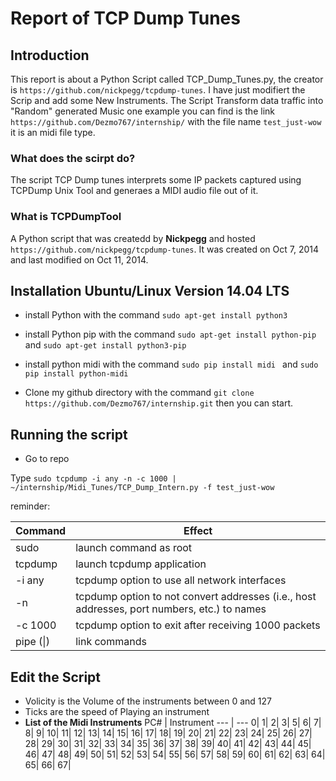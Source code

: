 # Report of TCP Dump Tunes

## Introduction

This report is about a Python Script called TCP_Dump_Tunes.py, the creator is ```https://github.com/nickpegg/tcpdump-tunes```.
I have just modifiert the Scrip and add some New Instruments.
The Script Transform data traffic into "Random" generated Music one example you can find is the link ```https://github.com/Dezmo767/internship/``` with the file name ```test_just-wow``` it is an midi file type.

### What does the scirpt do?
The script TCP Dump tunes interprets some IP packets captured using TCPDump Unix Tool and generaes a MIDI audio file out of it. 

### What is TCPDumpTool

A Python script that was createdd by **Nickpegg** and hosted ```https://github.com/nickpegg/tcpdump-tunes```. It was created on Oct 7, 2014 and last modified on Oct 11, 2014. 

## Installation Ubuntu/Linux Version 14.04 LTS

+ install Python with the command ```sudo apt-get install python3```
+ install Python pip with the command ```sudo apt-get install python-pip``` and ```sudo apt-get install python3-pip```
+ install python midi with the command ```sudo pip install midi ``` and ```sudo pip install python-midi```

+ Clone my github directory with the command ```git clone https://github.com/Dezmo767/internship.git``` then you can start.

## Running the script
+ Go to repo

Type ```sudo tcpdump -i any -n -c 1000 | ~/internship/Midi_Tunes/TCP_Dump_Intern.py -f test_just-wow```

reminder:

Command | Effect
--- | ---
sudo | launch command as root
tcpdump | launch tcpdump application
-i any | tcpdump option to use all network interfaces
-n | tcpdump option to not convert addresses (i.e., host addresses, port numbers, etc.) to names
-c 1000 | tcpdump option to exit after receiving 1000 packets
pipe (\|) | link commands

## Edit the Script
 + Volicity is the Volume of the instruments between 0 and 127
 + Ticks are the speed of Playing an instrument
 + **List of the Midi Instruments**
PC# | Instrument
--- | ---
0|
1|
2|
3|
5|
6|
7|
8|
9|
10|
11|
12|
13|
14|
15|
16|
17|
18|
19|
20|
21|
22|
23|
24|
25|
26|
27|
28|
29|
30|
31|
32|
33|
34|
35|
36|
37|
38|
39|
40|
41|
42|
43|
44|
45|
46|
47|
48|
49|
50|
51|
52|
53|
54|
55|
56|
57|
58|
59|
60|
61|
62|
63|
64|
65|
66|
67|
